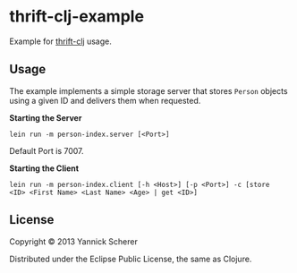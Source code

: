 # thrift-clj-example

Example for [thrift-clj](https://github.com/xsc/thrift-clj) usage.

## Usage

The example implements a simple storage server that stores `Person` objects using a given ID
and delivers them when requested.

__Starting the Server__

```
lein run -m person-index.server [<Port>]
```

Default Port is 7007.

__Starting the Client__

```
lein run -m person-index.client [-h <Host>] [-p <Port>] -c [store  <ID> <First Name> <Last Name> <Age> | get <ID>]
```

## License

Copyright &copy; 2013 Yannick Scherer

Distributed under the Eclipse Public License, the same as Clojure.

